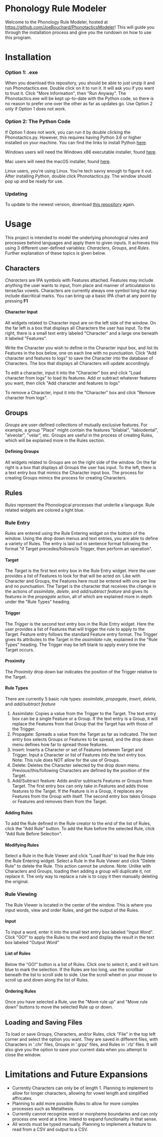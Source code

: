 # Phonology Rule Modeler

Welcome to the Phonology Rule Modeler, hosted at https://github.com/JoeBouchard/PhonotacticsModeler!
This will guide you through the installation process and give you the rundown on how to use this program.

# Installation

### Option 1: .exe
When you download this repository, you should be able to just unzip it and run Phonotactics.exe. Double click on it to run it. It will ask you if you want to trust it. Click "More Information", then "Run Anyway". The Phonotactics.exe will be kept up-to-date with the Python code, so there is no reason to prefer one over the other as far as updates go. Use Option 2 only if Option 1 does not work.

### Option 2: The Python Code
If Option 1 does not work, you can run it by double clicking the Phonotactics.py. However, this requires having Python 3.6 or higher installed on your machine. You can find the links to install Python [here](https://www.python.org/downloads/release/python-385/). 

Windows users will need the Windows x86 executable installer, found [here](https://www.python.org/ftp/python/3.8.5/python-3.8.5-amd64.exe). 

Mac users will need the macOS installer, found [here](https://www.python.org/ftp/python/3.8.5/python-3.8.5-macosx10.9.pkg). 

Linux users, you're using Linux. You're tech savvy enough to figure it out.
After installing Python, double click Phonotactics.py. The window should pop up and be ready for use.

### Updating
To update to the newest version, download [this repository](https://github.com/JoeBouchard/PhonotacticsModeler) again.

# Usage
This project is intended to model the underlying phonological rules and processes behind languages and apply them to given inputs. It achieves this using 3 different user-defined variables: *Characters*, *Groups*, and *Rules*. Further explanation of these topics is given below.

## Characters
*Characters* are IPA symbols with Features attached. Features may include anything the user wants to input, from place and manner of articulataion to tense/lax vowels. Characters are currently always one symbol long but may include diacritical marks. You can bring up a basic IPA chart at any point by pressing **F1**

#### Character Input
All widgets related to Character input are on the left side of the window. On the far left is a box that displays all Characters the user has input. To the right, there is a small text entry labeled "Character" and a large one beneath it labeled "Features". 

Write the Character you wish to define in the Character input box, and list its Features in the box below, one on each line with no punctuation. Click "Add character and features to logs" to save the Character into the database of Characters. The box that displays all Characters will update accordingly. 

To edit a character, input it into the "Character" box and click "Load character from logs" to load its features. Add or subtract whatever features you want, then click "Add character and features to logs"

To remove a Character, input it into the "Character" box and click "Remove character from logs". 

## Groups
*Groups* are user-defined collections of mutually exclusive features. For example, a group "Place" might contain the features "bilabial", "labiodental", "alveolar", "velar", etc. Groups are useful in the process of creating Rules, which will be explained more in the Rules section.

#### Defining Groups
All widgets related to Groups are on the right side of the window. On the far right is a box that displays all Groups the user has input. To the left, there is a text entry box that mimics the Character input box. The process for creating Groups mimics the process for creating Characters.

## Rules
*Rules* represent the Phonological processes that underlie a language. Rule related widgets are colored a light blue.

### Rule Entry
Rules are entered using the Rule Entering widget on the bottom of the window. Using the drop down menus and text entries, you are able to define a variety of Rules. The entry is laid out in sentence format following the format "if Target precedes/follows/is Trigger, then perform an operation".

#### Target
The *Target* is the first text entry box in the Rule Entry widget. Here the user provides a list of Features to look for that will be acted on. Like with Character and Groups, the Features here must be entered with one per line and no punctuation. The Target is the character that receives the change in the actions of *assimilate*, *delete*, and *add/subtract feature* and gives its features in the *propagate* action, all of which are explained more in depth under the "Rule Types" heading.

#### Trigger
The *Trigger* is the second text entry box in the Rule Entry widget. Here the user provides a list of Features that will trigger the rule to apply to the Target. Feature entry follows the standard Feature entry format. The Trigger gives its attributes to the Target in the *assimilate* rule, explained in the "Rule Types" heading. The Trigger may be left blank to apply every time the Target occurs.

#### Proximity
The *Proximity* drop down bar indicates the position of the Trigger relative to the Target. 

#### Rule Types
There are currently 5 basic rule types: *assimilate*, *propagate*, *insert*, *delete*, and *add/subtract feature*
1. Assimilate: Copies a value from the Trigger to the Target. The text entry box can be a single Feature or a Group. If the text entry is a Group, it will replace the Features from that Group that the Target has with those of the Trigger. 
2. Propagate: Spreads a value from the Target as far as indicated. The text entry box selects Groups or Features to be spread, and the drop down menu defines how far to spread those features.
3. Insert: Inserts a Character or set of Features between Target and Trigger. Input a Character or list of Features into the text entry box. Note: This rule does NOT allow for the use of Groups.
4. Delete: Deletes the Character selected by the drop down menu. Previous/this/following Characters are defined by the position of the Target.
5. Add/Subtract feature: Adds and/or subtracts Features or Groups from Target. The first entry box can only take in Features and adds those features to the Target. If the Feature is in a Group, it replaces any Features from the Group with itself. The second entry box takes Groups or Features and removes them from the Target.

#### Adding Rules
To add the Rule defined in the Rule creator to the end of the list of Rules, click the "Add Rule" button. 
To add the Rule before the selected Rule, click "Add Rule Before Selection".

#### Modifying Rules
Select a Rule in the Rule Viewer and click "Load Rule" to load the Rule into the Rule Entering widget. 
Select a Rule in the Rule Viewer and click "Delete Rule" to delete the Rule. This action cannot be undone.
Note: Unlike with Characters and Groups, loading then adding a group will duplicate it, not replace it. The only way to replace a rule is to copy it then manually deleting the original.

### Rule Viewing
The Rule Viewer is located in the center of the window. This is where you input words, view and order Rules, and get the output of the Rules.

#### Input
To input a word, enter it into the small text entry box labeled "Input Word". Click "GO!" to apply the Rules to the word and display the result in the text box labeled "Output Word"

#### List of Rules
Below the "GO!" button is a list of Rules. Click one to select it, and it will turn blue to mark the selection. If the Rules are too long, use the scrollbar beneath the list to scroll side to side. Use the scroll wheel on your mouse to scroll up and down along the list of Rules.

#### Ordering Rules
Once you have selected a Rule, use the "Move rule up" and "Move rule down" buttons to move the selected Rule up or down.

## Loading and Saving Files

To load or save Groups, Characters, and/or Rules, click "File" in the top left corner and select the option you want. They are saved in different files, with Characters in '.chr' files, Groups in '.grpz' files, and Rules in '.rlz' files. It will also give you the option to save your current data when you attempt to close the window.

# Limitations and Future Expansions
- Currently Characters can only be of length 1. Planning to implement to allow for longer characters, allowing for vowel length and simplified affricates.
- Planning to add more possible Rules to allow for more complex processes such as Metathesis.
- Currently cannot recognize word or morpheme boundaries and can only process one word at a time. Intend to expand functionality in that sense.
- All words must be typed manually. Planning to implement a feature to read from a CSV and output to a CSV.
